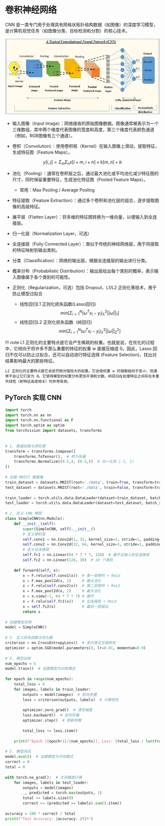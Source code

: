 # 卷积神经网络
CNN 是一类专门用于处理具有网格状拓扑结构数据（如图像）的深度学习模型，是计算机视觉任务（如图像分类、目标检测和分割）的核心技术。

![alt text](image-17.png)

- 输入图像（Input Image）：网络接收的原始图像数据。图像通常被表示为一个三维数组，其中两个维度代表图像的宽度和高度，第三个维度代表颜色通道（例如，RGB图像有三个通道）。

- 卷积（Convolution）：使用卷积核（Kernel）在输入图像上滑动，提取特征，生成特征图（Feature Maps）。

$$
y[i, j]=\Sigma_m \Sigma_n x[i+m, i+n]\times k[m, n] + b
$$

- 池化（Pooling）：通常在卷积层之后，通过最大池化或平均池化减少特征图的尺寸，同时保留重要特征，生成池化特征图（Pooled Feature Maps）。
  - 常用：Max Pooling / Average Pooling

- 特征提取（Feature Extraction）：通过多个卷积和池化层的组合，逐步提取图像的高级特征。

- 展平层（Flatten Layer）：将多维的特征图转换为一维向量，以便输入到全连接层。
- 归一化层（Normalization Layer，可选）

- 全连接层（Fully Connected Layer）：类似于传统的神经网络层，用于将提取的特征映射到输出类别。

- 分类（Classification）：网络的输出层，根据全连接层的输出进行分类。

- 概率分布（Probabilistic Distribution）：输出层给出每个类别的概率，表示输入图像属于各个类别的可能性。
- 正则化（Regularization，可选）包括 Dropout、L1/L2 正则化等技术，用于防止模型过拟合
    - 线性回归L1 正则化损失函数(Lasso回归)
$$
min[\Sigma_{i=1}^N (\omega^T x_i-y_i)^2_\lambda||\omega||_1]
$$
    - 线性回归L2 正则化损失函数（岭回归）
$$
min[\Sigma_{i=1}^N (\omega^T x_i-y_i)^2_\lambda||\omega||_2^2]
$$

!!! note
    L1 正则化的主要特点是它会产生稀疏的权重。也就是说，在优化的过程中，它倾向于将许多不那么重要的特征的权重 w 直接压缩成 0。因此，Lasso 回归不仅可以防止过拟合，还可以自动进行特征选择 (Feature Selection)，找出对结果影响最大的那些特征。

    L2 正则化的主要特点是它会惩罚绝对值较大的权重。它会使权重 w 的值都趋向于变小，但通常不会让它们变为 0。它使得模型的权重分布更加平滑和分散。岭回归在处理特征之间存在多重共线性（即特征高度相关）时非常有效。


## **PyTorch 实现 CNN**

```py
import torch
import torch.nn as nn
import torch.nn.functional as F
import torch.optim as optim
from torchvision import datasets, transforms


# 1. 数据加载与预处理
transform = transforms.Compose([
    transforms.ToTensor(),  # 转为张量
    transforms.Normalize((0.5,), (0.5,))  # 归一化到 [-1, 1]
])

# 加载 MNIST 数据集
train_dataset = datasets.MNIST(root='./data', train=True, transform=transform, download=True)
test_dataset = datasets.MNIST(root='./data', train=False, transform=transform, download=True)

train_loader = torch.utils.data.DataLoader(dataset=train_dataset, batch_size=64, shuffle=True)
test_loader = torch.utils.data.DataLoader(dataset=test_dataset, batch_size=64, shuffle=False)

# 2. 定义 CNN 模型
class SimpleCNN(nn.Module):
    def __init__(self):
        super(SimpleCNN, self).__init__()
        # 定义卷积层
        self.conv1 = nn.Conv2d(1, 32, kernel_size=3, stride=1, padding=1)  # 输入1通道，输出32通道
        self.conv2 = nn.Conv2d(32, 64, kernel_size=3, stride=1, padding=1)  # 输入32通道，输出64通道
        # 定义全连接层
        self.fc1 = nn.Linear(64 * 7 * 7, 128)  # 展平后输入到全连接层
        self.fc2 = nn.Linear(128, 10)  # 10 个类别

    def forward(self, x):
        x = F.relu(self.conv1(x))  # 第一层卷积 + ReLU
        x = F.max_pool2d(x, 2)     # 最大池化
        x = F.relu(self.conv2(x))  # 第二层卷积 + ReLU
        x = F.max_pool2d(x, 2)     # 最大池化
        x = x.view(-1, 64 * 7 * 7) # 展平
        x = F.relu(self.fc1(x))    # 全连接层 + ReLU
        x = self.fc2(x)            # 最后一层输出
        return x

# 创建模型实例
model = SimpleCNN()

# 3. 定义损失函数与优化器
criterion = nn.CrossEntropyLoss()  # 多分类交叉熵损失
optimizer = optim.SGD(model.parameters(), lr=0.01, momentum=0.9)

# 4. 模型训练
num_epochs = 5
model.train()  # 设置模型为训练模式

for epoch in range(num_epochs):
    total_loss = 0
    for images, labels in train_loader:
        outputs = model(images)  # 前向传播
        loss = criterion(outputs, labels)  # 计算损失

        optimizer.zero_grad()  # 清空梯度
        loss.backward()  # 反向传播
        optimizer.step()  # 更新参数

        total_loss += loss.item()

    print(f"Epoch [{epoch+1}/{num_epochs}], Loss: {total_loss / len(train_loader):.4f}")

# 5. 模型测试
model.eval()  # 设置模型为评估模式
correct = 0
total = 0

with torch.no_grad():  # 关闭梯度计算
    for images, labels in test_loader:
        outputs = model(images)
        _, predicted = torch.max(outputs, 1)
        total += labels.size(0)
        correct += (predicted == labels).sum().item()

accuracy = 100 * correct / total
print(f"Test Accuracy: {accuracy:.2f}%")
```